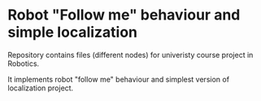 # Robot "Follow me" behaviour and simple localization

Repository contains files (different nodes) for univeristy course project in Robotics.

It implements robot "follow me" behaviour and simplest version of localization project.
